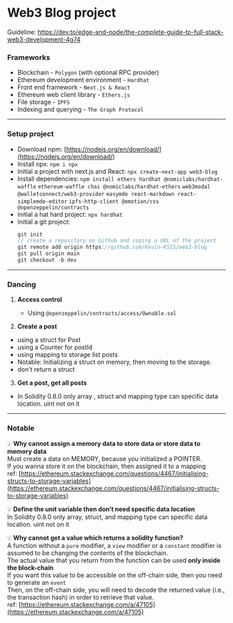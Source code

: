 # Web3 Blog project

Guideline: https://dev.to/edge-and-node/the-complete-guide-to-full-stack-web3-development-4g74

### Frameworks

- Blockchain - `Polygon` (with optional RPC provider)
- Ethereum development environment - `Hardhat`
- Front end framework - `Next.js & React`
- Ethereum web client library - `Ethers.js`
- File storage - `IPFS`
- Indexing and querying - `The Graph Protocol`

---

### Setup project

- Download npm: [https://nodejs.org/en/download/](https://nodejs.org/en/download/)
- Install npx: `npm i npx`
- Initial a project with next.js and React: `npx create-next-app web3-blog`
- Install dependencies: `npm install ethers hardhat @nomiclabs/hardhat-waffle` `ethereum-waffle chai @nomiclabs/hardhat-ethers` `web3modal @walletconnect/web3-provider` `easymde react-markdown react-simplemde-editor` `ipfs-http-client @emotion/css @openzeppelin/contracts`
- Initial a hat hard project: `npx hardhat`
- Initial a git project:
    ```jsx
    git init
    // create a repository on Github and coping a URL of the project
    git remote add origin https://github.com/Kevin-KSIS/web3-blog
    git pull origin main
    git checkout -b dev
    ```

---

### Dancing
1. **Access control**
    - Using `@openzeppelin/contracts/access/Ownable.sol`  

2. **Create a post**
- using a struct for Post  
- using a Counter for postId  
- using mapping to storage list posts  
- Notable: Initializing a struct on memory, then moving to the storage.  
- don't return a struct  

3. **Get a post, get all posts**
- In Solidity 0.8.0 only array , struct and mapping type can specific data location. uint not on it  

---

### Notable

💡 **Why cannot assign a memory data to store data or store data to memory data**  
Must create a data on MEMORY, because you initialized a POINTER.  
If you wanna store it on the blockchain, then assigned it to a mapping  
ref: [https://ethereum.stackexchange.com/questions/4467/initialising-structs-to-storage-variables](https://ethereum.stackexchange.com/questions/4467/initialising-structs-to-storage-variables)  


💡 **Define the unit variable then don’t need specific data location**  
In Solidity 0.8.0 only array, struct, and mapping type can specific data location. uint not on it  

💡 **Why cannot get a value which returns a solidity function?**  
A function without a `pure` modifier, a `view` modifier or a `constant` modifier is assumed to be changing the contents of the blockchain.  
The actual value that you return from the function can be used **only inside the block-chain**  
If you want this value to be accessible on the off-chain side, then you need to generate an `event`  
Then, on the off-chain side, you will need to decode the returned value (i.e., the transaction hash) in order to retrieve that value.  
ref: [https://ethereum.stackexchange.com/a/47105](https://ethereum.stackexchange.com/a/47105)  